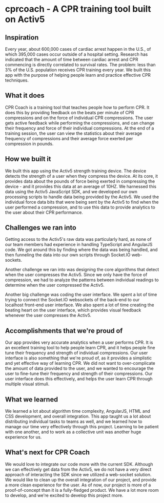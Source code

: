# cprcoach - A CPR training tool built on Activ5
## Inspiration
Every year, about 600,000 cases of cardiac arrest happen in the U.S., of which 395,000 cases occur outside of a hospital setting. Research has indicated that the amount of time between cardiac arrest and CPR commencing is directly correlated to survival rates. The problem: less than 3% of the U.S. population receives CPR training every year. We built this app with the purpose of helping people learn and practice effective CPR techniques. 

## What it does
CPR Coach is a training tool that teaches people how to perform CPR. It does this by providing feedback on the beats per minute of CPR compressions and on the force of individual CPR compressions. The user gets active feedback while performing the compressions, and can change their frequency and force of their individual compressions. At the end of a training session, the user can view the statistics about their average frequency of compressions and their average force exerted per compression in pounds.

## How we built it
We built this app using the Activ5 strength training device. The device detects the strength of a user when they compress the device. At its core, it provides data about the pounds of force being exerted in compressing the device - and it provides this data at an average of 10HZ. We harnessed this data using the Activ5 JavaScript SDK, and we developed our own processing scripts to handle data being provided by the Activ5. We used the individual force data bits that were being sent by the Activ5 to find when the user performed a compression, and to use this data to provide analytics to the user about their CPR  performance.

## Challenges we ran into
Getting access to the Activ5's raw data was particularly hard, as none of our team members had experience in handling TypeScript and AngularJS code. We got around this by finding where the data was being handled, and then funneling the data into our own scripts through Socket.IO web-sockets. 

Another challenge we ran into was designing the core algorithms that detect when the user compresses the Activ5. Since we only have the force of compression, we had to analyze the patterns between individual readings to determine when the user compressed the Activ5. 

Another big challenge was coding the user interface. We spent a lot of time trying to connect the Socket.IO websockets of the back-end to our localhost front-end user interface. We also spent a lot of time creating the beating heart on the user interface, which provides visual feedback whenever the user compresses the Activ5.

## Accomplishments that we're proud of
Our app provides very accurate analytics when a user performs CPR. It is an excellent training tool to help people learn CPR, and it helps people fine tune their frequency and strength of individual compressions. Our user interface is also something that we're proud of, as it provides a simplistic and yet effective way of learning CPR. We did not want to over-complicate the amount of data provided to the user, and we wanted to encourage the user to fine-tune their frequency and strength of their compressions. Our user interface does this effectively, and helps the user learn CPR through multiple visual stimuli.

## What we learned
We learned a lot about algorithm time complexity, AngularJS, HTML and CSS development, and overall integration. This app taught us a lot about distributing individual tasks to teams as well, and we learned how to manage our time very effectively through this project. Learning to be patient with one another, and to work as a collective unit was another huge experience for us.

## What's next for CPR Coach
We would love to integrate our code more with the current SDK. Although we can effectively get data from the Activ5, we do not have a very direct approach of interacting the SDK since we utilized a web-socket solution. We would like to clean up the overall integration of our project, and provide a more clean experience for the user. As of now, our project is more of a proof-of-concept than it is a fully-fledged product. We have a lot more room to develop, and we're excited to develop this project more.
